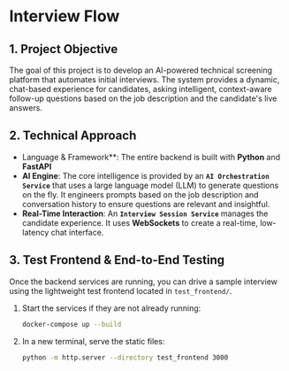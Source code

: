 # Interview Flow

## 1. Project Objective

The goal of this project is to develop an AI-powered technical screening platform that automates initial interviews. The system provides a dynamic, chat-based experience for candidates, asking intelligent, context-aware follow-up questions based on the job description and the candidate's live answers. 

## 2. Technical Approach

* Language & Framework**: The entire backend is built with **Python** and **FastAPI**
* **AI Engine**: The core intelligence is provided by an **`AI Orchestration Service`** that uses a large language model (LLM) to generate questions on the fly. It engineers prompts based on the job description and conversation history to ensure questions are relevant and insightful.
* **Real-Time Interaction**: An **`Interview Session Service`** manages the candidate experience. It uses **WebSockets** to create a real-time, low-latency chat interface.




## 3. Test Frontend & End-to-End Testing

Once the backend services are running, you can drive a sample interview using the lightweight test frontend located in `test_frontend/`.

1. Start the services if they are not already running:

   ```bash
   docker-compose up --build
   ```

2. In a new terminal, serve the static files:

   ```bash
   python -m http.server --directory test_frontend 3000
   ```
